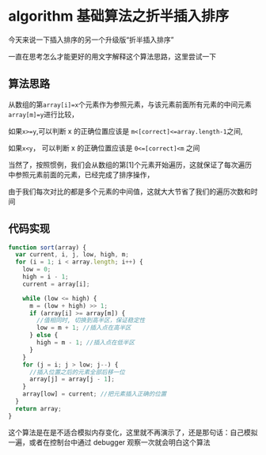 <!-- Date: 2017-06-03 14:18:22 -->

# algorithm 基础算法之折半插入排序

今天来说一下插入排序的另一个升级版“折半插入排序”

一直在思考怎么才能更好的用文字解释这个算法思路，这里尝试一下

## 算法思路

从数组的第`array[i]=x`个元素作为参照元素，与该元素前面所有元素的中间元素`array[m]=y`进行比较，

如果`x>=y`,可以判断 x 的正确位置应该是 `m<[correct]<=array.length-1`之间,

如果`x<y`， 可以判断 x 的正确位置应该是 `0<=[correct]<m` 之间

当然了，按照惯例，我们会从数组的第[1]个元素开始遍历，这就保证了每次遍历中参照元素前面的元素，已经完成了排序操作，

由于我们每次对比的都是多个元素的中间值，这就大大节省了我们的遍历次数和时间

## 代码实现

```js
function sort(array) {
  var current, i, j, low, high, m;
  for (i = 1; i < array.length; i++) {
    low = 0;
    high = i - 1;
    current = array[i];

    while (low <= high) {
      m = (low + high) >> 1;
      if (array[i] >= array[m]) {
        //值相同时, 切换到高半区，保证稳定性
        low = m + 1; //插入点在高半区
      } else {
        high = m - 1; //插入点在低半区
      }
    }
    for (j = i; j > low; j--) {
      //插入位置之后的元素全部后移一位
      array[j] = array[j - 1];
    }
    array[low] = current; //把元素插入正确的位置
  }
  return array;
}
```

这个算法是在是不适合模拟内存变化，这里就不再演示了，还是那句话：自己模拟一遍，或者在控制台中通过 debugger 观察一次就会明白这个算法
